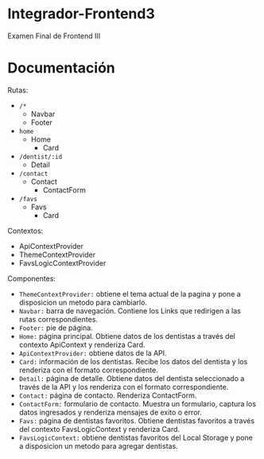 # Integrador-Frontend3
Examen Final de Frontend III

# Documentación

Rutas:
- ```/*```
    - Navbar
    - Footer
- ```home```
    - Home
        - Card
- ```/dentist/:id```
    - Detail
- ```/contact```
    - Contact
        - ContactForm
- ```/favs```
    - Favs
        - Card

Contextos:
- ApiContextProvider
- ThemeContextProvider
- FavsLogicContextProvider

Componentes:
- ```ThemeContextProvider:``` obtiene el tema actual de la pagina y pone a disposicion un metodo para cambiarlo.
- ```Navbar:``` barra de navegación. Contiene los Links que redirigen a las rutas correspondientes.
- ```Footer:``` pie de página.
- ```Home:``` página principal. Obtiene datos de los dentistas a través del contexto ApiContext y renderiza Card.
- ```ApiContextProvider:``` obtiene datos de la API.
- ```Card:``` información de los dentistas. Recibe los datos del dentista y los renderiza con el formato correspondiente.
- ```Detail:``` página de detalle. Obtiene datos del dentista seleccionado a través de la API y los renderiza con el formato correspondiente.
- ```Contact:``` página de contacto. Renderiza ContactForm.
- ```ContactForm:``` formulario de contacto. Muestra un formulario, captura los datos ingresados y renderiza mensajes de exito o error.
- ```Favs:``` página de dentistas favoritos. Obtiene dentistas favoritos a través del contexto FavsLogicContext y renderiza Card.
- ```FavsLogicContext:``` obtiene dentistas favoritos del Local Storage y pone a disposicion un metodo para agregar dentistas.
